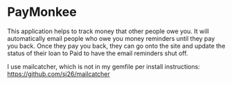 # PayMonkee

This application helps to track money that other people owe you.  It will automatically email people who owe you money reminders until they pay you back.  Once they pay you back, they can go onto the site and update the  status of their loan to Paid to have the email reminders shut off.



I use mailcatcher, which is not in my gemfile per install instructions:  https://github.com/sj26/mailcatcher